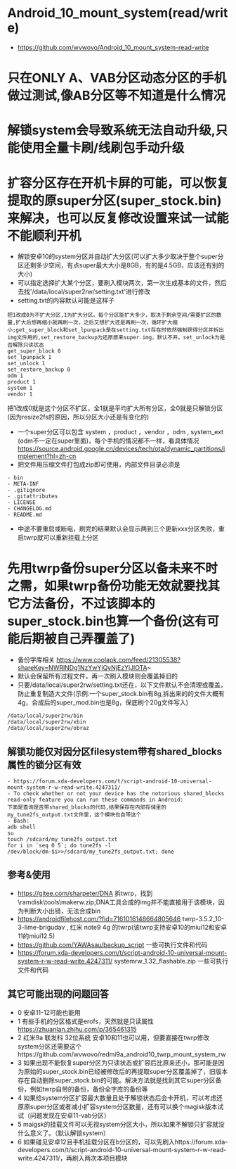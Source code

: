 # Android_10_mount_system(read/write)
- https://github.com/wvwovo/Android_10_mount_system-read-write
# 只在ONLY A、VAB分区动态分区的手机做过测试,像AB分区等不知道是什么情况
# 解锁system会导致系统无法自动升级,只能使用全量卡刷/线刷包手动升级
# 扩容分区存在开机卡屏的可能，可以恢复提取的原super分区(super_stock.bin)来解决，也可以反复修改设置来试一试能不能顺利开机
- 解锁安卓10的system分区并自动扩大分区(可以扩大多少取决于整个super分区还剩多少空间，有点super最大大小是8GB，有的是4.5GB，应该还有别的大小)
- 可以指定选择扩大某个分区，要刷入模块两次，第一次生成基本的文件，然后去找'/data/local/super2rw/setting.txt'进行修改 
- setting.txt的内容默认可能是这样子
```
把1改成0为不扩大分区,1为扩大分区。每个分区能扩大多少，取决于剩余空间/需要扩区的数量,扩大后想再缩小就再刷一次，之后又想扩大还是再刷一次，循环扩大缩小;get_super_block和set_lpunpack是在setting.txt存在时依然强制获得分区并拆出img文件用的,set_restore_backup为还原原来super.img，默认不开。set_unlock为是否解除只读状态
get_super_block 0
set_lpunpack 1
set_unlock 1
set_restore_backup 0
odm 1
product 1
system 1
vendor 1
```
把1改成0就是这个分区不扩区，全1就是平均扩大所有分区，全0就是只解锁分区(因为resize2fs的原因，所以分区大小还是有变化的)

- 一个super分区可以包含 system ，product ，vendor ，odm , system_ext (odm不一定在super里面)，每个手机的情况都不一样，看具体情况 https://source.android.google.cn/devices/tech/ota/dynamic_partitions/implement?hl=zh-cn
- 把文件用压缩文件打包成zip即可使用，内部文件目录必须是
```
- bin
- META-INF
- .gitignore
- .gitattributes
- LICENSE
- CHANGELOG.md
- README.md
```
- 中途不要重启或断电，刷完的结果默认会显示两到三个更新xxx分区失败，重启twrp就可以重新挂载上分区
# 先用twrp备份super分区以备未来不时之需，如果twrp备份功能无效就要找其它方法备份，不过该脚本的super_stock.bin也算一个备份(这有可能后期被自己弄覆盖了)
- 备份字库相关 https://www.coolapk.com/feed/21305538?shareKey=NWRlNDg1NzYwYjQyNjEzYjJlOTA~
- 默认会保留所有过程文件，再一次刷入模块则会覆盖掉旧的
- 只要/data/local/super2rw/setting.txt还在，以下文件默认不会清理或覆盖，防止重复制造大文件(示例:一个super_stock.bin有8g,拆出来的的文件大概有4g，合成后的super_mod.bin也是8g，保底刷个20g文件写入)
```
/data/local/super2rw/bin
/data/local/super2rw/xbin
/data/local/super2rw/obraz
```

## 解锁功能仅对因分区filesystem带有shared_blocks属性的锁分区有效
```
- https://forum.xda-developers.com/t/script-android-10-universal-mount-system-r-w-read-write.4247311/
- To check whether or not your device has the notorious shared_blocks read-only feature you can run these commands in Android:
下面是查询是否带shared_blocks的代码,结果保存在内部存储里的my_tune2fs_output.txt文件里，这个模块也自带这个
- Bash:
adb shell
su
touch /sdcard/my_tune2fs_output.txt
for i in `seq 0 5`; do tune2fs -l /dev/block/dm-$i>>/sdcard/my_tune2fs_output.txt; done
```
## 参考&使用
- https://gitee.com/sharpeter/DNA 拆twrp，找到\ramdisk\tools\makerw.zip;DNA工具合成的img并不能直接用于该模块，因为判断大小出错，无法合成bin
- https://androidfilehost.com/?fid=7161016148664805646 twrp-3.5.2_10-3-lime-brigudav , 红米 note9 4g 的twrp(该twrp支持安卓10的miui12和安卓11的miui12.5)
- https://github.com/YAWAsau/backup_script 一些可执行文件和代码
- https://forum.xda-developers.com/t/script-android-10-universal-mount-system-r-w-read-write.4247311/ systemrw_1.32_flashable.zip 一些可执行文件和代码

## 其它可能出现的问题回答
- 0
  安卓11-12可能也能用
- 1
  有些手机的分区格式是erofs，天然就是只读属性
  https://zhuanlan.zhihu.com/p/365461315
- 2
 红米9a 联发科 32位系统 安卓10和11也可以用，但要直接在twrp修改system分区还需要这个https://github.com/wvwovo/redmi9a_android10_twrp_mount_system_rw
- 3
 如果出现不能恢复super分区为只读状态或扩容后比原来还小，那可能是因为原始的super_stock.bin已经被修改后的再提取super分区覆盖掉了，旧版本存在自动删除super_stock.bin的可能。解决方法就是找到其它super分区备份，例如twrp自带的备份，备份全字库的备份等
- 4
 如果给system分区扩容最大数量且处于解锁状态后会卡开机，可以考虑还原原super分区或者减小扩容system分区数量，还有可以换个magisk版本试试（问题发现在安卓11-vab分区）
- 5
  maigsk的挂载文件可以无视system分区大小，所以如果不解锁只扩容就没什么意义了。（默认解锁system）
- 6
  如果碰见安卓12且手机挂载分区在b分区的，可以先刷入https://forum.xda-developers.com/t/script-android-10-universal-mount-system-r-w-read-write.4247311/，再刷入两次本项目模块
